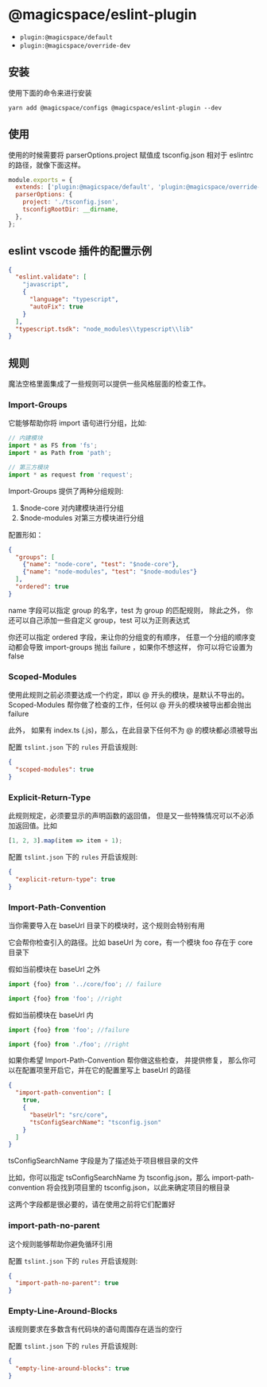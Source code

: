 # @magicspace/eslint-plugin

- `plugin:@magicspace/default`
- `plugin:@magicspace/override-dev`

## 安装

使用下面的命令来进行安装

```
yarn add @magicspace/configs @magicspace/eslint-plugin --dev
```

## 使用

使用的时候需要将 parserOptions.project 赋值成 tsconfig.json 相对于 eslintrc 的路径，就像下面这样。

```js
module.exports = {
  extends: ['plugin:@magicspace/default', 'plugin:@magicspace/override-dev'],
  parserOptions: {
    project: './tsconfig.json',
    tsconfigRootDir: __dirname,
  },
};
```

## eslint vscode 插件的配置示例

```json
{
  "eslint.validate": [
    "javascript",
    {
      "language": "typescript",
      "autoFix": true
    }
  ],
  "typescript.tsdk": "node_modules\\typescript\\lib"
}
```

## 规则

魔法空格里面集成了一些规则可以提供一些风格层面的检查工作。

### Import-Groups

它能够帮助你将 import 语句进行分组，比如:

```ts
// 内建模块
import * as FS from 'fs';
import * as Path from 'path';

// 第三方模块
import * as request from 'request';
```

Import-Groups 提供了两种分组规则:

1.  \$node-core 对内建模块进行分组
2.  \$node-modules 对第三方模块进行分组

配置形如：

```json
{
  "groups": [
    {"name": "node-core", "test": "$node-core"},
    {"name": "node-modules", "test": "$node-modules"}
  ],
  "ordered": true
}
```

name 字段可以指定 group 的名字，test 为 group 的匹配规则， 除此之外， 你还可以自己添加一些自定义 group，test 可以为正则表达式

你还可以指定 ordered 字段，来让你的分组变的有顺序， 任意一个分组的顺序变动都会导致 import-groups 抛出 failure ，如果你不想这样， 你可以将它设置为 false

### Scoped-Modules

使用此规则之前必须要达成一个约定，即以 @ 开头的模块，是默认不导出的。Scoped-Modules 帮你做了检查的工作，任何以 @ 开头的模块被导出都会抛出 failure

此外， 如果有 index.ts (.js)，那么，在此目录下任何不为 @ 的模块都必须被导出

配置 `tslint.json` 下的 `rules` 开启该规则:

```json
{
  "scoped-modules": true
}
```

### Explicit-Return-Type

此规则规定，必须要显示的声明函数的返回值， 但是又一些特殊情况可以不必添加返回值。比如

```ts
[1, 2, 3].map(item => item + 1);
```

配置 `tslint.json` 下的 `rules` 开启该规则:

```json
{
  "explicit-return-type": true
}
```

### Import-Path-Convention

当你需要导入在 baseUrl 目录下的模块时，这个规则会特别有用

它会帮你检查引入的路径。比如 baseUrl 为 core，有一个模块 foo 存在于 core 目录下

假如当前模块在 baseUrl 之外

```ts
import {foo} from '../core/foo'; // failure
```

```ts
import {foo} from 'foo'; //right
```

假如当前模块在 baseUrl 内

```ts
import {foo} from 'foo'; //failure
```

```ts
import {foo} from './foo'; //right
```

如果你希望 Import-Path-Convention 帮你做这些检查， 并提供修复， 那么你可以在配置项里开启它，并在它的配置里写上 baseUrl 的路径

```json
{
  "import-path-convention": [
    true,
    {
      "baseUrl": "src/core",
      "tsConfigSearchName": "tsconfig.json"
    }
  ]
}
```

tsConfigSearchName 字段是为了描述处于项目根目录的文件

比如，你可以指定 tsConfigSearchName 为 tsconfig.json，那么 import-path-convention 将会找到项目里的 tsconfig.json，以此来确定项目的根目录

这两个字段都是很必要的，请在使用之前将它们配置好

### import-path-no-parent

这个规则能够帮助你避免循环引用

配置 `tslint.json` 下的 `rules` 开启该规则:

```json
{
  "import-path-no-parent": true
}
```

### Empty-Line-Around-Blocks

该规则要求在多数含有代码块的语句周围存在适当的空行

配置 `tslint.json` 下的 `rules` 开启该规则:

```json
{
  "empty-line-around-blocks": true
}
```
